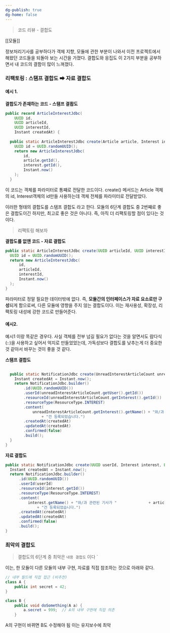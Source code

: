 ```yaml
---
dg-publish: true
dg-home: false
---
```

> 코드 리뷰 - 결합도 

[[모듈]]

정보처리기사를 공부하다가 객체 지향, 모듈에 관한 부분이 나와서 이전 프로젝트에서 해왔던 코드들을 되돌아 보는 시간을 가졌다.
결합도와 응집도 이 2가지 부분을 공부하면서 내 코드의 결함이 많이 느껴졌다.


### 리팩토링 : 스탬프 결합도 ➡ 자료 결합도 
#### 예시 1. 

**결합도가 존재하는 코드 - 스탬프 결홥도**
```java
public record ArticleInterestJdbc(  
    UUID id,  
    UUID articleId,  
    UUID interestId,  
    Instant createdAt) {  
  
  public static ArticleInterestJdbc create(Article article, Interest interest) {  
    UUID id = UUID.randomUUID();  
    return new ArticleInterestJdbc(  
        id,  
        article.getId(),  
        interest.getId(),  
        Instant.now()  
    );  
  }
```
이 코드는 객체를 파라미터로 통쨰로 전달한 코드이다.
create() 메서드는 Article 객체의 id, Interest객체의 id만들 사용하는데 객체 전체를 파라미터로 전달받았다.

이러한 형태의 결합도를 스탬프 결합도 라고 한다.
모듈의 6단계 결합도 중 2번쨰로 좋은 결합도이긴 하지만, 최고로 좋은 것은 아니다.
즉, 아직 더 리팩토링할 점이 있다는 것이다.

> 리팩토링 해보자 

**결합도를 없앤 코드 - 자료 결합도**
```java
public static ArticleInterestJdbc create(UUID articleId, UUID interestId) {  
  UUID id = UUID.randomUUID();  
  return new ArticleInterestJdbc(  
      id,  
      articleId,  
      interestId,  
      Instant.now()  
  );  
}
```
파라미터로 정말 필요한 데이터밖에 없다.
즉, **모듈간의 인터페이스가 자료 요소로만 구성**되게 함으로써, 다른 모듈에 영향을 주지 않는 결합도이다.
이는 재사용성, 확장성, 리팩토링 내성에 강한 코드로 만들어준다.


#### 예시2. 

예시1 이랑 똑같은 경우다.
사실 객체를 전부 넘길 필요가 없다는 것을 알면서도 람다식(::)을 사용하고 싶어서 억지로 만들었었는데, 가독성보다 결합도를 낮추는게 더 중요한 것 같아서 바꾸는 것이 좋을 것 같다.

**스탬프 결합도** 
```java
  
  public static NotificationJdbc create(UnreadInterestArticleCount unreadInterestArticleCount) {  
    Instant createdAt = Instant.now();  
    return NotificationJdbc.builder()  
        .id(UUID.randomUUID())  
        .userId(unreadInterestArticleCount.getUser().getId())  
        .resourceId(unreadInterestArticleCount.getInterest().getId())  
        .resourceType(ResourceType.INTEREST)  
        .content(  
            unreadInterestArticleCount.getInterest().getName() + "와/과 관련된 기사가 "                + unreadInterestArticleCount.getArticleCount()  
                + "건 등록되었습니다.")  
        .createdAt(createdAt)  
        .updatedAt(createdAt)  
        .confirmed(false)  
        .build();  
  }  
}
```


**자료 결합도** 
```java
public static NotificationJdbc create(UUID userId, Interest interest, Long articleCount) {  
  Instant createdAt = Instant.now();  
  return NotificationJdbc.builder()  
      .id(UUID.randomUUID())  
      .userId(userId)  
      .resourceId(interest.getId())  
      .resourceType(ResourceType.INTEREST)  
      .content(  
          interest.getName() + "와/과 관련된 기사가 "              + articleCount  
              + "건 등록되었습니다.")  
      .createdAt(createdAt)  
      .updatedAt(createdAt)  
      .confirmed(false)  
      .build();  
}
```


### 최악의 결합도 

> 결합도의 6단계 중 최악은 `내용 결합도`  이다 `

이는, 한 모듈이 다른 모듈의 내부 구현, 자료를 직접 참조하는 것으로 아래와 같다.

```java
// 내부 필드에 직접 접근 (비추천)
class A {
    public int secret = 42;
}

class B {
    public void doSomething(A a) {
        a.secret = 999;  // A의 내부 구현에 직접 의존
    }
```
A의 구현이 바뀌면 B도 수정해야 됨
이는 유지보수에 최악 


